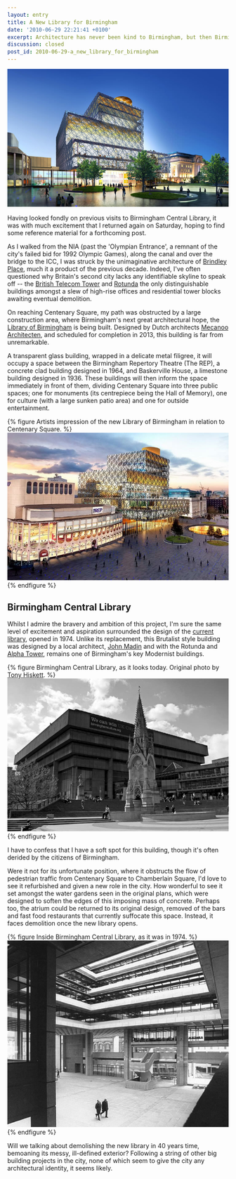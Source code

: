 ```yaml
---
layout: entry
title: A New Library for Birmingham
date: '2010-06-29 22:21:41 +0100'
excerpt: Architecture has never been kind to Birmingham, but then Birmingham has never been kind to its architecture.
discussion: closed
post_id: 2010-06-29-a_new_library_for_birmingham
---
```

![Artists impression of the new Library of Birmingham](/assets/images/2010/06/a_new_library_for_birmingham.jpg)

Having looked fondly on previous visits to Birmingham Central Library, it was with much excitement that I returned again on Saturday, hoping to find some reference material for a forthcoming post.

As I walked from the NIA (past the 'Olympian Entrance', a remnant of the city's failed bid for 1992 Olympic Games), along the canal and over the bridge to the ICC, I was struck by the unimaginative architecture of [Brindley Place][1], much it a product of the previous decade. Indeed, I've often questioned why Britain's second city lacks any identifiable skyline to speak off -- the [British Telecom Tower][2] and [Rotunda][3] the only distinguishable buildings amongst a slew of high-rise offices and residential tower blocks awaiting eventual demolition.

On reaching Centenary Square, my path was obstructed by a large construction area, where Birmingham's next great architectural hope, the [Library of Birmingham][4] is being built. Designed by Dutch architects [Mecanoo Architecten][5], and scheduled for completion in 2013, this building is far from unremarkable.

A transparent glass building, wrapped in a delicate metal filigree, it will occupy a space between the Birmingham Repertory Theatre (The REP), a concrete clad building designed in 1964, and Baskerville House, a limestone building designed in 1936. These buildings will then inform the space immediately in front of them, dividing Centenary Square into three public spaces; one for monuments (its centrepiece being the Hall of Memory), one for culture (with a large sunken patio area) and one for outside entertainment.

{% figure Artists impression of the new Library of Birmingham in relation to Centenary Square. %}
![](/assets/images/2010/06/libraryofbirmingham.jpg)
{% endfigure %}

## Birmingham Central Library
Whilst I admire the bravery and ambition of this project, I'm sure the same level of excitement and aspiration surrounded the design of the [current library][6], opened in 1974. Unlike its replacement, this Brutalist style building was designed by a local architect, [John Madin][7] and with the Rotunda and [Alpha Tower][8], remains one of Birmingham's key Modernist buildings.

{% figure Birmingham Central Library, as it looks today. Original photo by <a href="https://www.flickr.com/photos/hisgett/4620759355/">Tony Hiskett</a>. %}
![](/assets/images/2010/06/birminghamcentrallibrary1.jpg)
{% endfigure %}

I have to confess that I have a soft spot for this building, though it's often derided by the citizens of Birmingham.

Were it not for its unfortunate position, where it obstructs the flow of pedestrian traffic from Centenary Square to Chamberlain Square, I'd love to see it refurbished and given a new role in the city. How wonderful to see it set amongst the water gardens seen in the original plans, which were designed to soften the edges of this imposing mass of concrete. Perhaps too, the atrium could be returned to its original design, removed of the bars and fast food restaurants that currently suffocate this space. Instead, it faces demolition once the new library opens.

{% figure Inside Birmingham Central Library, as it was in 1974. %}
![](/assets/images/2010/06/birminghamcentrallibrary2.jpg)
{% endfigure %}

Will we talking about demolishing the new library in 40 years time, bemoaning its messy, ill-defined exterior? Following a string of other big building projects in the city, none of which seem to give the city any architectural identity, it seems likely.

[1]: http://en.wikipedia.org/wiki/Brindley_Place
[2]: http://en.wikipedia.org/wiki/British_Telecom_Tower_(Birmingham)
[3]: http://en.wikipedia.org/wiki/Rotunda_(Birmingham)
[4]: http://libraryofbirmingham.com/
[5]: http://www.mecanoo.nl/
[6]: http://en.wikipedia.org/wiki/Birmingham_Central_Library
[7]: http://en.wikipedia.org/wiki/John_Madin
[8]: http://en.wikipedia.org/wiki/Alpha_Tower